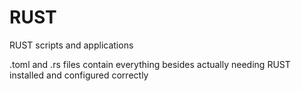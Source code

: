 # RUST
RUST scripts and applications

.toml and .rs files contain everything besides actually needing RUST installed and configured correctly
